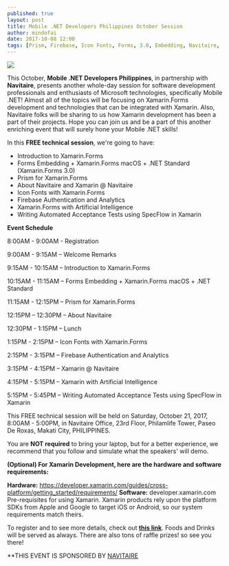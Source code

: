 ```yaml
---
published: true
layout: post
title: Mobile .NET Developers Philippines October Session
author: mindofai
date: 2017-10-08 12:00
tags: [Prism, Firebase, Icon Fonts, Forms, 3.0, Embedding, Navitaire,  October, Speakers, Speaking, Meetups, Microsoft, UWP, Xamarin, Xamarin. Forms]
---
```



<img src="{{site.baseurl}}/MOS.png"/>

This October, **Mobile .NET Developers Philippines**, in partnership with **Navitaire**, presents another whole-day session for software development professionals and enthusiasts of Microsoft technologies, specifically Mobile .NET! Almost all of the topics will be focusing on Xamarin.Forms development and technologies that can be integrated with Xamarin. Also, Navitaire folks will be sharing to us how Xamarin development has been a part of their projects. Hope you can join us and be a part of this another enriching event that will surely hone your Mobile .NET skills!

In this **FREE technical session**, we're going to have:

  - Introduction to Xamarin.Forms
  - Forms Embedding + Xamarin.Forms macOS + .NET Standard (Xamarin.Forms 3.0)
  - Prism for Xamarin.Forms
  - About Navitaire and Xamarin @ Navitaire
  - Icon Fonts with Xamarin.Forms
  - Firebase Authentication and Analytics
  - Xamarin.Forms with Artificial Intelligence
  - Writing Automated Acceptance Tests using SpecFlow in Xamarin
  

**Event Schedule**

8:00AM - 9:00AM - Registration

9:00AM - 9:15AM – Welcome Remarks

9:15AM - 10:15AM – Introduction to Xamarin.Forms

10:15AM - 11:15AM – Forms Embedding + Xamarin.Forms macOS + .NET Standard

11:15AM - 12:15PM – Prism for Xamarin.Forms

12:15PM – 12:30PM – About Navitaire

12:30PM - 1:15PM – Lunch

1:15PM - 2:15PM – Icon Fonts with Xamarin.Forms

2:15PM - 3:15PM – Firebase Authentication and Analytics

3:15PM - 4:15PM – Xamarin @ Navitaire

4:15PM - 5:15PM – Xamarin with Artificial Intelligence

5:15PM - 5:45PM – Writing Automated Acceptance Tests using SpecFlow in Xamarin


This FREE technical session will be held on Saturday, October 21, 2017, 8:00AM - 5:00PM, in Navitaire Office, 23rd Floor, Philamlife Tower, Paseo De Roxas, Makati City, PHILIPPINES.

You are **NOT required** to bring your laptop, but for a better experience, we recommend that you follow and simulate what the speakers' will demo.

**(Optional) For Xamarin Development, here are the hardware and software requirements:**

**Hardware:** https://developer.xamarin.com/guides/cross-platform/getting_started/requirements/
**Software:** developer.xamarin.com
Pre-requisites for using Xamarin. Xamarin products rely upon the platform SDKs from Apple and Google to target iOS or Android, so our system requirements match theirs.

To register and to see more details, check out **[this link](https://www.eventbrite.com/e/mobile-net-developers-philippines-october-session-tickets-38433739349)**. Foods and Drinks will be served as always. There are also tons of raffle prizes! so see you there!

**THIS EVENT IS SPONSORED BY <a href="https://www.linkedin.com/company/8135/">NAVITAIRE</a>
